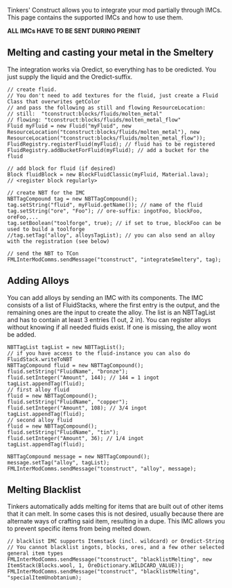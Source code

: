 Tinkers' Construct allows you to integrate your mod partially through IMCs. This page contains the supported IMCs and how to use them.

**ALL IMCs HAVE TO BE SENT DURING PREINIT**

## Melting and casting your metal in the Smeltery

The integration works via Oredict, so everything has to be oredicted. You just supply the liquid and the Oredict-suffix.

    // create fluid.
    // You don't need to add textures for the fluid, just create a Fluid Class that overwrites getColor
    // and pass the following as still and flowing ResourceLocation:
    // still:  "tconstruct:blocks/fluids/molten_metal"
    // flowing: "tconstruct:blocks/fluids/molten_metal_flow"
    Fluid myFluid = new Fluid("myFluid", new ResourceLocation("tconstruct:blocks/fluids/molten_metal"), new ResourceLocation("tconstruct:blocks/fluids/molten_metal_flow"));
    FluidRegistry.registerFluid(myFluid); // fluid has to be registered
    FluidRegistry.addBucketForFluid(myFluid); // add a bucket for the fluid

    // add block for fluid (if desired)
    Block fluidBlock = new BlockFluidClassic(myFluid, Material.lava);
    // <register block regularly>

    // create NBT for the IMC
    NBTTagCompound tag = new NBTTagCompound();
    tag.setString("fluid", myFluid.getName()); // name of the fluid
    tag.setString("ore", "Foo"); // ore-suffix: ingotFoo, blockFoo, oreFoo,...
    tag.setBoolean("toolforge", true); // if set to true, blockFoo can be used to build a toolforge
    //tag.setTag("alloy", alloysTagList); // you can also send an alloy with the registration (see below)

    // send the NBT to TCon
    FMLInterModComms.sendMessage("tconstruct", "integrateSmeltery", tag);

## Adding Alloys

You can add alloys by sending an IMC with its components. The IMC consists of a list of FluidStacks, where the first entry is the output, and the remaining ones are the input to create the alloy.
The list is an NBTTagList and has to contain at least 3 entries (1 out, 2 in).
You can register alloys without knowing if all needed fluids exist. If one is missing, the alloy wont be added.

    NBTTagList tagList = new NBTTagList();
    // if you have access to the fluid-instance you can also do FluidStack.writeToNBT
    NBTTagCompound fluid = new NBTTagCompound();
    fluid.setString("FluidName", "bronze");
    fluid.setInteger("Amount", 144); // 144 = 1 ingot
    tagList.appendTag(fluid);
    // first alloy fluid
    fluid = new NBTTagCompound();
    fluid.setString("FluidName", "copper");
    fluid.setInteger("Amount", 108); // 3/4 ingot
    tagList.appendTag(fluid);
    // second alloy fluid
    fluid = new NBTTagCompound();
    fluid.setString("FluidName", "tin");
    fluid.setInteger("Amount", 36); // 1/4 ingot
    tagList.appendTag(fluid);

    NBTTagCompound message = new NBTTagCompound();
    message.setTag("alloy", tagList);
    FMLInterModComms.sendMessage("tconstruct", "alloy", message);


## Melting Blacklist

Tinkers automatically adds melting for items that are built out of other items that it can melt. In some cases this is not desired, usually because there are alternate ways of crafting said item, resulting in a dupe.
This IMC allows you to prevent specific items from being melted down.

    // blacklist IMC supports Itemstack (incl. wildcard) or Oredict-String
    // You cannot blacklist ingots, blocks, ores, and a few other selected general item types
    FMLInterModComms.sendMessage("tconstruct", "blacklistMelting", new ItemStack(Blocks.wool, 1, OreDictionary.WILDCARD_VALUE));
    FMLInterModComms.sendMessage("tconstruct", "blacklistMelting", "specialItemUnobtanium);
